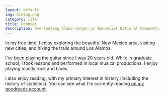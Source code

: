 ```yaml
---
layout: default
img: hiking.png
category: life
title: Hobbies
description: Overlooking Alamo canyon in Bandelier National Monument.
---
```


In my free time, I enjoy exploring the beautiful New Mexico area, visiting new cities, and hiking the trails around Los Alamos. 

I've been playing the guitar since I was 20 years old. While in graduate school, I took lessons and performed in local musical productions. I enjoy playing mostly rock and blues.

I also enjoy reading, with my primary interest in history (including the history of statistics). You can see what I'm currently reading [on my goodreads account](https://www.goodreads.com/rcfoster).